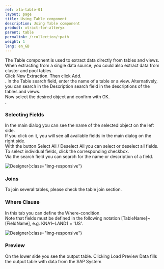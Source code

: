 ```yaml
---
ref: xfa-table-01
layout: page
title: Using Table component
description: Using Table component
product: xtract-for-alteryx
parent: table
permalink: /:collection/:path
weight: 1
lang: en_GB
---
```


The Table component is used to extract data directly from tables and views. <br>
When extracting from a single data source, you could also extract data from cluster and pool tables. <br>
Click New Extraction. Then click Add. <br>.
In the Table search field, enter the name of a table or a view. 
Alternatively, you can search in the Description search field in the descriptions of the tables and views.<br> 
Now select the desired object and confirm with OK.<br>. 


### Selecting Fields 
In the main dialog you can see the name of the selected object on the left side.<br>
If you click on it, you will see all available fields in the main dialog on the right side. <br> 
With the button Select All / Deselect All you can select or deselect all fields. <br>
To select individual fields, click the corresponding checkbox. <br>
Via the search field you can search for the name or description of a field.<br>

![Designer](/img/content/xfa/xfa-table-settings.png){:class="img-responsive"}

### Joins
To join several tables, please check the table join section. <br> 

### Where Clause
In this tab you can define the Where-condition.<br> 
Note that fields must be defined in the following notation [TableName]~[FieldName], e.g. KNA1~LAND1 = 'US'.

![Designer](/img/content/xfa/xfa-table-settings.png){:class="img-responsive"} 

### Preview 
On the lower side you see the output table. Clicking Load Preview Data fills the output table with data from the SAP System.
